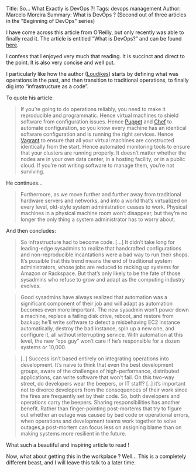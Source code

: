 Title: So... What Exactly is DevOps ?!
Tags: devops management
Author: Marcelo Moreira
Summary: What is DevOps ? (Second out of three articles in the "Beginning of DevOps" series)

I have come across this article from O’Reilly, but only recently was able to finally read it. The article is entitled “What is DevOps?” and can be found [here](http://radar.oreilly.com/2012/06/what-is-devops.html).

I confess that I enjoyed very much that reading. It is succinct and direct to the point. It is also very concise and well put.

I particularly like how the author ([Loudikes](http://radar.oreilly.com/mikel)) starts by defining what was operations in the past, and then transition to traditional operations, to finally dig into “infrastructure as a code”.

To quote his article:

> If you’re going to do operations reliably, you need to make it reproducible and programmatic. Hence virtual machines to shield software from configuration issues. Hence [Puppet](https://puppetlabs.com/) and [Chef](http://www.opscode.com/chef/) to automate configuration, so you know every machine has an identical software configuration and is running the right services. Hence [Vagrant](http://www.vagrantup.com/) to ensure that all your virtual machines are constructed identically from the start. Hence automated monitoring tools to ensure that your clusters are running properly. It doesn’t matter whether the nodes are in your own data center, in a hosting facility, or in a public cloud. If you’re not writing software to manage them, you’re not surviving.

He continues...

> Furthermore, as we move further and further away from traditional hardware servers and networks, and into a world that’s virtualized on every level, old-style system administration ceases to work. Physical machines in a physical machine room won’t disappear, but they’re no longer the only thing a system administrator has to worry about.

And then concludes:

> So infrastructure had to become code. [...] It didn’t take long for leading-edge sysadmins to realize that handcrafted configurations and non-reproducible incantations were a bad way to run their shops. It’s possible that this trend means the end of traditional system administrators, whose jobs are reduced to racking up systems for Amazon or Rackspace. But that’s only likely to be the fate of those sysadmins who refuse to grow and adapt as the computing industry evolves.

> Good sysadmins have always realized that automation was a significant component of their job and will adapt as automation becomes even more important. The new sysadmin won’t power down a machine, replace a failing disk drive, reboot, and restore from backup; he’ll write software to detect a misbehaving EC2 instance automatically, destroy the bad instance, spin up a new one, and configure it, all without interrupting service. With automation at this level, the new “ops guy” won’t care if he’s responsible for a dozen systems or 10,000.

> [..] Success isn’t based entirely on integrating operations into development. It’s naive to think that even the best development groups, aware of the challenges of high-performance, distributed applications, can write software that won’t fail. On this two-way street, do developers wear the beepers, or IT staff? [..] it’s important not to divorce developers from the consequences of their work since the fires are frequently set by their code. So, both developers and operations carry the beepers. Sharing responsibilities has another benefit. Rather than finger-pointing post-mortems that try to figure out whether an outage was caused by bad code or operational errors, when operations and development teams work together to solve outages,a post-mortem can focus less on assigning blame than on making systems more resilient in the future.

What such a beautiful and inspiring article to read !

Now, what about getting this in the workplace ? Well... This is a completely different beast, and I will leave this talk to a later time.


